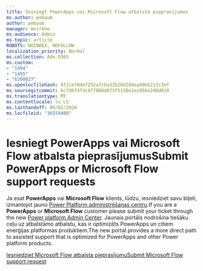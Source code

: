 ```yaml
---
title: Iesniegt PowerApps vai Microsoft Flow atbalsta pieprasījumus
ms.author: pebaum
author: pebaum
manager: mnirkhe
ms.audience: Admin
ms.topic: article
ROBOTS: NOINDEX, NOFOLLOW
localization_priority: Normal
ms.collection: Adm_O365
ms.custom:
- "1494"
- "1495"
- "6200027"
ms.openlocfilehash: 9f2ce78def252a7cba32b28d28dea40b6213c3ef
ms.sourcegitcommit: bc7d6f4f3c9f7060d073f5130e1ec856e248d020
ms.translationtype: MT
ms.contentlocale: lv-LV
ms.lasthandoff: 06/02/2020
ms.locfileid: "36559488"
---
```

# <a name="submit-powerapps-or-microsoft-flow-support-requests"></a><span data-ttu-id="1ffc4-102">Iesniegt PowerApps vai Microsoft Flow atbalsta pieprasījumus</span><span class="sxs-lookup"><span data-stu-id="1ffc4-102">Submit PowerApps or Microsoft Flow support requests</span></span>

<span data-ttu-id="1ffc4-103">Ja esat **PowerApps** vai **Microsoft Flow** klients, lūdzu, iesniedziet savu biļeti, izmantojot jauno [Power Platform administrēšanas centru](https://admin.powerplatform.microsoft.com/support?newTicket&product=15819).</span><span class="sxs-lookup"><span data-stu-id="1ffc4-103">If you are a **PowerApps** or **Microsoft Flow** customer please submit your ticket through the new [Power platform Admin Center](https://admin.powerplatform.microsoft.com/support?newTicket&product=15819).</span></span> <span data-ttu-id="1ffc4-104">Jaunais portāls nodrošina tiešāku ceļu uz atbalstāmo atbalstu, kas ir optimizēts PowerApps un citiem enerģijas platformas produktiem.</span><span class="sxs-lookup"><span data-stu-id="1ffc4-104">The new portal provides a more direct path to assisted support that is optimized for PowerApps and other Power platform products.</span></span>

[<span data-ttu-id="1ffc4-105">Iesniedziet Microsoft Flow atbalsta pieprasījumu</span><span class="sxs-lookup"><span data-stu-id="1ffc4-105">Submit Microsoft Flow support request</span></span>](https://admin.powerplatform.microsoft.com/support?newTicket&product=Flow)